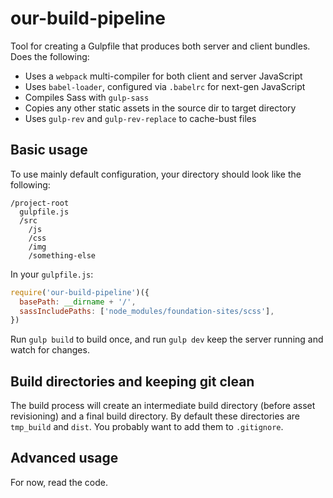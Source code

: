 # our-build-pipeline

Tool for creating a Gulpfile that produces both server and client bundles.
Does the following:

* Uses a `webpack` multi-compiler for both client and server JavaScript
* Uses `babel-loader`, configured via `.babelrc` for next-gen JavaScript
* Compiles Sass with `gulp-sass`
* Copies any other static assets in the source dir to target directory
* Uses `gulp-rev` and `gulp-rev-replace` to cache-bust files

## Basic usage

To use mainly default configuration, your directory should look like the following:

```
/project-root
  gulpfile.js
  /src
    /js
    /css
    /img
    /something-else
```

In your `gulpfile.js`:

```javascript
require('our-build-pipeline')({
  basePath: __dirname + '/',
  sassIncludePaths: ['node_modules/foundation-sites/scss'],
})
```

Run `gulp build` to build once, and run `gulp dev` keep the server running and watch for changes.

## Build directories and keeping git clean

The build process will create an intermediate build directory (before asset revisioning)
and a final build directory. By default these directories are `tmp_build` and `dist`.
You probably want to add them to `.gitignore`.

## Advanced usage

For now, read the code.
